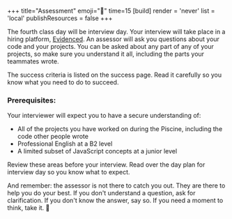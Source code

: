 +++
title="Assessment"
emoji="🧪"
time=15
[build]
  render = 'never'
  list = 'local'
  publishResources = false
+++

The fourth class day will be interview day. Your interview will take place in a hiring platform, [Evidenced](https://www.evidenced.app/). An assessor will ask you questions about your code and your projects. You can be asked about any part of any of your projects, so make sure you understand it all, including the parts your teammates wrote.

The success criteria is listed on the success page. Read it carefully so you know what you need to do to succeed.

### Prerequisites:

Your interviewer will expect you to have a secure understanding of:

- All of the projects you have worked on during the Piscine, including the code other people wrote
- Professional English at a B2 level
- A limited subset of JavaScript concepts at a junior level

Review these areas before your interview. Read over the day plan for interview day so you know what to expect.

And remember: the assessor is not there to catch you out. They are there to help you do your best. If you don't understand a question, ask for clarification. If you don't know the answer, say so. If you need a moment to think, take it. 🌱
